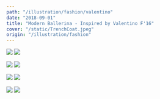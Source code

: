 ```yaml
---
path: "/illustration/fashion/valentino"
date: "2018-09-01"
title: "Modern Ballerina - Inspired by Valentino F'16"
cover: "/static/TrenchCoat.jpeg"
origin: "/illustration/fashion"
---
```

<div className="post-content">
<div className="content-image">
<zoom-image 
  src='/static/TrenchCoat(2).jpeg' 
  zoomSrc='/static/TrenchCoat(2).jpeg' 
  caption='Javia - Trench Coat'>
</zoom-image>
<hidden>
    <img src='/static/TrenchCoat(2).jpeg' />
    <img src='/static/TrenchCoat(2).jpeg' />
</hidden>

<zoom-image 
  src='/static/TrenchCoat.jpeg' 
  zoomSrc='/static/TrenchCoat.jpeg' 
  caption='Javia - Trench Coat'>
</zoom-image>
<hidden>
    <img src='/static/TrenchCoat.jpeg' />
    <img src='/static/TrenchCoat.jpeg' />
</hidden>

<zoom-image 
  src='/static/Dress.jpeg' 
  zoomSrc='/static/Dress.jpeg' 
  caption='Javia - Dress'>
</zoom-image>
<hidden>
    <img src='/static/Dress.jpeg' />
    <img src='/static/Dress.jpeg' />
</hidden>

<zoom-image 
  src='/static/Dress(2).jpeg' 
  zoomSrc='/static/Dress(2).jpeg' 
  caption='Javia - Dress'>
</zoom-image>
<hidden>
    <img src='/static/Dress(2).jpeg' />
    <img src='/static/Dress(2).jpeg' />
</hidden>
</div>
</div>
